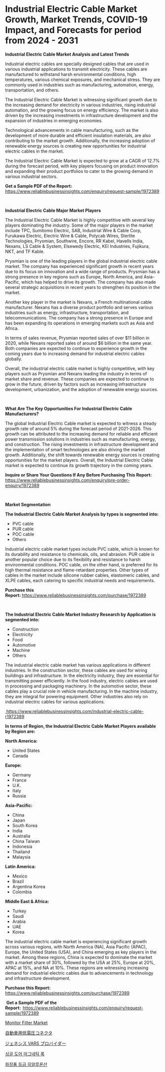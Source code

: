 <p><h1>Industrial Electric Cable Market Growth, Market Trends, COVID-19 Impact, and Forecasts for period from 2024 - 2031</h1></p><p><strong>Industrial Electric Cable Market Analysis and Latest Trends</strong></p>
<p><p>Industrial electric cables are specially designed cables that are used in various industrial applications to transmit electricity. These cables are manufactured to withstand harsh environmental conditions, high temperatures, various chemical exposures, and mechanical stress. They are commonly used in industries such as manufacturing, automation, energy, transportation, and others.</p><p>The Industrial Electric Cable Market is witnessing significant growth due to the increasing demand for electricity in various industries, rising industrial automation, and the growing focus on energy efficiency. The market is also driven by the increasing investments in infrastructure development and the expansion of industries in emerging economies.</p><p>Technological advancements in cable manufacturing, such as the development of more durable and efficient insulation materials, are also contributing to the market growth. Additionally, the increasing adoption of renewable energy sources is creating new opportunities for industrial electric cables in the market.</p><p>The Industrial Electric Cable Market is expected to grow at a CAGR of 12.7% during the forecast period, with key players focusing on product innovation and expanding their product portfolios to cater to the growing demand in various industrial sectors.</p></p>
<p><strong>Get a Sample PDF of the Report:&nbsp;</strong> <a href="https://www.reliablebusinessinsights.com/enquiry/request-sample/1972389">https://www.reliablebusinessinsights.com/enquiry/request-sample/1972389</a></p>
<p>&nbsp;</p>
<p><strong>Industrial Electric Cable Major Market Players</strong></p>
<p><p>The Industrial Electric Cable Market is highly competitive with several key players dominating the industry. Some of the major players in the market include TPC, Sumitomo Electric, SAB, Industrial Wire & Cable Corp, Furukawa Electric, Electric Wire & Cable, Polycab Wires, Sterlite Technologies, Prysmian, Southwire, Encore, RR Kabel, Havells India, Nexans, LS Cable & System, Elsewedy Electric, KEI Industries, Fujikura, NKT, and TF Kable.</p><p>Prysmian is one of the leading players in the global industrial electric cable market. The company has experienced significant growth in recent years due to its focus on innovation and a wide range of products. Prysmian has a strong presence in key regions such as Europe, North America, and Asia-Pacific, which has helped to drive its growth. The company has also made several strategic acquisitions in recent years to strengthen its position in the market.</p><p>Another key player in the market is Nexans, a French multinational cable manufacturer. Nexans has a diverse product portfolio and serves various industries such as energy, infrastructure, transportation, and telecommunications. The company has a strong presence in Europe and has been expanding its operations in emerging markets such as Asia and Africa.</p><p>In terms of sales revenue, Prysmian reported sales of over $11 billion in 2020, while Nexans reported sales of around $6 billion in the same year. Both companies are expected to continue to experience growth in the coming years due to increasing demand for industrial electric cables globally.</p><p>Overall, the industrial electric cable market is highly competitive, with key players such as Prysmian and Nexans leading the industry in terms of market share and revenue. These companies are expected to continue to grow in the future, driven by factors such as increasing infrastructure development, urbanization, and the adoption of renewable energy sources.</p></p>
<p>&nbsp;</p>
<p><strong>What Are The Key Opportunities For Industrial Electric Cable Manufacturers?</strong></p>
<p><p>The global Industrial Electric Cable market is expected to witness a steady growth rate of around 5% during the forecast period of 2021-2026. This growth can be attributed to the increasing demand for reliable and efficient power transmission solutions in industries such as manufacturing, energy, and construction. The rising investments in infrastructure development and the implementation of smart technologies are also driving the market growth. Additionally, the shift towards renewable energy sources is creating opportunities for the market players. Overall, the Industrial Electric Cable market is expected to continue its growth trajectory in the coming years.</p></p>
<p><strong>Inquire or Share Your Questions If Any Before Purchasing This Report:</strong> <a href="https://www.reliablebusinessinsights.com/enquiry/pre-order-enquiry/1972389">https://www.reliablebusinessinsights.com/enquiry/pre-order-enquiry/1972389</a></p>
<p>&nbsp;</p>
<p><strong>Market Segmentation</strong></p>
<p><strong>The Industrial Electric Cable Market Analysis by types is segmented into:</strong></p>
<p><ul><li>PVC cable</li><li>PUR cable</li><li>POC cable</li><li>Others</li></ul></p>
<p><p>Industrial electric cable market types include PVC cable, which is known for its durability and resistance to chemicals, oils, and abrasion. PUR cable is another popular choice due to its flexibility and resistance to harsh environmental conditions. POC cable, on the other hand, is preferred for its high thermal resistance and flame-retardant properties. Other types of cables in the market include silicone rubber cables, elastomeric cables, and XLPE cables, each catering to specific industrial needs and requirements.</p></p>
<p><strong>Purchase this Report:&nbsp;</strong><a href="https://www.reliablebusinessinsights.com/purchase/1972389">https://www.reliablebusinessinsights.com/purchase/1972389</a></p>
<p>&nbsp;</p>
<p><strong>The Industrial Electric Cable Market Industry Research by Application is segmented into:</strong></p>
<p><ul><li>Construction</li><li>Electricity</li><li>Food</li><li>Automotive</li><li>Machine</li><li>Others</li></ul></p>
<p><p>The industrial electric cable market has various applications in different industries. In the construction sector, these cables are used for wiring buildings and infrastructure. In the electricity industry, they are essential for transmitting power efficiently. In the food industry, electric cables are used in processing and packaging machinery. In the automotive sector, these cables play a crucial role in vehicle manufacturing. In the machine industry, they are integral for powering equipment. Other industries also rely on industrial electric cables for various applications.</p></p>
<p><a href="https://www.reliablebusinessinsights.com/industrial-electric-cable-r1972389">&nbsp;https://www.reliablebusinessinsights.com/industrial-electric-cable-r1972389</a></p>
<p><strong>In terms of Region, the Industrial Electric Cable Market Players available by Region are:</strong></p>
<p>
    <p> <strong> North America: </strong>
        <ul>
            <li>United States</li>
            <li>Canada</li>
        </ul>
        </p> 
    <p> <strong> Europe: </strong>
        <ul>
            <li>Germany</li>
            <li>France</li>
            <li>U.K.</li>
            <li>Italy</li>
            <li>Russia</li>
        </ul>
        </p> 
    <p> <strong> Asia-Pacific: </strong>
        <ul>
            <li>China</li>
            <li>Japan</li>
            <li>South Korea</li>
            <li>India</li>
            <li>Australia</li>
            <li>China Taiwan</li>
            <li>Indonesia</li>
            <li>Thailand</li>
            <li>Malaysia</li>
        </ul>
        </p> 
    <p> <strong> Latin America: </strong>
        <ul>
            <li>Mexico</li>
            <li>Brazil</li>
            <li>Argentina Korea</li>
            <li>Colombia</li>
        </ul>
        </p> 
    <p> <strong> Middle East & Africa: </strong>
        <ul>
            <li>Turkey</li>
            <li>Saudi</li>
            <li>Arabia</li>
            <li>UAE</li>
            <li>Korea</li>
        </ul>
    </p>
    </p>
<p><p>The industrial electric cable market is experiencing significant growth across various regions, with North America (NA), Asia Pacific (APAC), Europe, the United States (USA), and China emerging as key players in the market. Among these regions, China is expected to dominate the market with a market share of 30%, followed by the USA at 25%, Europe at 20%, APAC at 15%, and NA at 10%. These regions are witnessing increasing demand for industrial electric cables due to advancements in technology and infrastructure development.</p></p>
<p><strong>Purchase this Report: </strong><a href="https://www.reliablebusinessinsights.com/purchase/1972389">https://www.reliablebusinessinsights.com/purchase/1972389</a></p>
<p>&nbsp;<strong>Get a Sample PDF of the Report:&nbsp;&nbsp;</strong><a href="https://www.reliablebusinessinsights.com/enquiry/request-sample/1972389">https://www.reliablebusinessinsights.com/enquiry/request-sample/1972389</a></p>
<p><strong></strong></p>
<p><p><a href="https://github.com/mooaaztarek/Market-Research-Report-List-1/blob/main/monitor-filter-market.md">Monitor Filter Market</a></p><p><a href="https://medium.com/@hugofirst21/%E8%87%AA%E5%8B%95%E8%BB%8A%E7%94%A8%E4%BD%8E%E9%9B%BB%E5%9C%A7%E3%82%B3%E3%83%8D%E3%82%AF%E3%82%BF%E5%B8%82%E5%A0%B4-2031%E5%B9%B4%E3%81%8B%E3%82%892024%E5%B9%B4%E3%81%BE%E3%81%A7%E3%81%AE%E6%A5%AD%E7%95%8C%E5%8B%95%E5%90%91%E3%81%A8%E4%BA%88%E6%B8%AC-1ec0e4e160b2">自動車用低電圧コネクタ</a></p><p><a href="https://medium.com/@kelscdowell78456/2024%E5%B9%B4%E3%81%8B%E3%82%892031%E5%B9%B4%E3%81%BE%E3%81%A7%E3%81%AE%E6%9C%9F%E9%96%93%E3%81%AE%E3%82%B0%E3%83%AD%E3%83%BC%E3%83%90%E3%83%AB%E3%82%B8%E3%82%A7%E3%83%8D%E3%82%B7%E3%82%B9vars%E3%83%97%E3%83%AD%E3%83%90%E3%82%A4%E3%83%80%E3%83%BC%E5%B8%82%E5%A0%B4%E3%81%AE%E6%A9%9F%E4%BC%9A%E3%81%A8%E4%BA%88%E6%B8%AC-952cf65ee294">ジェネシス VARS プロバイダー</a></p><p><a href="https://github.com/rahat-gis/Market-Research-Report-List-1/blob/main/8402860159183.md">싱글 도어 마그네틱 록</a></p><p><a href="https://medium.com/@fly879567/%ED%99%94%EC%9E%A5%ED%92%88-%EB%93%B1%EA%B8%89-%ED%9E%88%EC%95%8C%EB%A3%A8%EB%A1%A0%EC%82%B0-%EC%8B%9C%EC%9E%A5-%EA%B7%9C%EB%AA%A8-%EB%B0%8F-%EC%A0%90%EC%9C%A0%EC%9C%A8-%EB%B6%84%EC%84%9D-%EC%84%B1%EC%9E%A5-%EB%8F%99%ED%96%A5-%EB%B0%8F-%EC%98%88%EC%B8%A1-2024-2031-a34077d3a26c">화장품 등급 히알루론산</a></p></p>